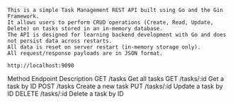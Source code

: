 <!-- Task Management API Documentation -->
    This is a simple Task Management REST API built using Go and the Gin Framework.
    It allows users to perform CRUD operations (Create, Read, Update, Delete) on tasks stored in an in-memory database.
    The API is designed for learning backend development with Go and does not persist data across restarts.
    All data is reset on server restart (in-memory storage only).
    All request/response payloads are in JSON format.

<!-- Base URL -->
    http://localhost:9090

<!-- Endpoints Summary -->
Method	    Endpoint	      Description
GET	        /tasks	        Get all tasks
GET	        /tasks/:id	    Get a task by ID
POST	    /tasks	        Create a new task
PUT	        /tasks/:id	    Update a task by ID
DELETE	    /tasks/:id	    Delete a task by ID


